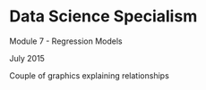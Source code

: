 # Data Science Specialism

Module 7 - Regression Models

July 2015

Couple of graphics explaining relationships
